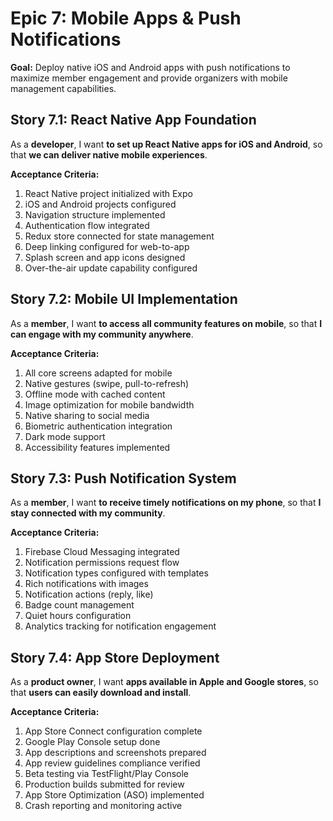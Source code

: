 # Epic 7: Mobile Apps & Push Notifications

**Goal:** Deploy native iOS and Android apps with push notifications to maximize member engagement and provide organizers with mobile management capabilities.

## Story 7.1: React Native App Foundation

As a **developer**,
I want **to set up React Native apps for iOS and Android**,
so that **we can deliver native mobile experiences**.

**Acceptance Criteria:**

1. React Native project initialized with Expo
2. iOS and Android projects configured
3. Navigation structure implemented
4. Authentication flow integrated
5. Redux store connected for state management
6. Deep linking configured for web-to-app
7. Splash screen and app icons designed
8. Over-the-air update capability configured

## Story 7.2: Mobile UI Implementation

As a **member**,
I want **to access all community features on mobile**,
so that **I can engage with my community anywhere**.

**Acceptance Criteria:**

1. All core screens adapted for mobile
2. Native gestures (swipe, pull-to-refresh)
3. Offline mode with cached content
4. Image optimization for mobile bandwidth
5. Native sharing to social media
6. Biometric authentication integration
7. Dark mode support
8. Accessibility features implemented

## Story 7.3: Push Notification System

As a **member**,
I want **to receive timely notifications on my phone**,
so that **I stay connected with my community**.

**Acceptance Criteria:**

1. Firebase Cloud Messaging integrated
2. Notification permissions request flow
3. Notification types configured with templates
4. Rich notifications with images
5. Notification actions (reply, like)
6. Badge count management
7. Quiet hours configuration
8. Analytics tracking for notification engagement

## Story 7.4: App Store Deployment

As a **product owner**,
I want **apps available in Apple and Google stores**,
so that **users can easily download and install**.

**Acceptance Criteria:**

1. App Store Connect configuration complete
2. Google Play Console setup done
3. App descriptions and screenshots prepared
4. App review guidelines compliance verified
5. Beta testing via TestFlight/Play Console
6. Production builds submitted for review
7. App Store Optimization (ASO) implemented
8. Crash reporting and monitoring active
